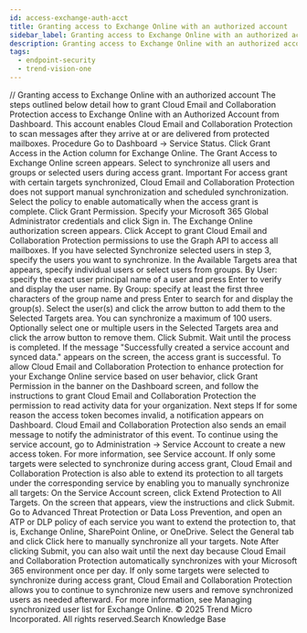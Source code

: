 ```yaml
---
id: access-exchange-auth-acct
title: Granting access to Exchange Online with an authorized account
sidebar_label: Granting access to Exchange Online with an authorized account
description: Granting access to Exchange Online with an authorized account
tags:
  - endpoint-security
  - trend-vision-one
---
```


/*<![CDATA[*/ $('#title').html($('meta[name=map-description]').attr('content')); /*]]>*/ Granting access to Exchange Online with an authorized account The steps outlined below detail how to grant Cloud Email and Collaboration Protection access to Exchange Online with an Authorized Account from Dashboard. This account enables Cloud Email and Collaboration Protection to scan messages after they arrive at or are delivered from protected mailboxes. Procedure Go to Dashboard → Service Status. Click Grant Access in the Action column for Exchange Online. The Grant Access to Exchange Online screen appears. Select to synchronize all users and groups or selected users during access grant. Important For access grant with certain targets synchronized, Cloud Email and Collaboration Protection does not support manual synchronization and scheduled synchronization. Select the policy to enable automatically when the access grant is complete. Click Grant Permission. Specify your Microsoft 365 Global Administrator credentials and click Sign in. The Exchange Online authorization screen appears. Click Accept to grant Cloud Email and Collaboration Protection permissions to use the Graph API to access all mailboxes. If you have selected Synchronize selected users in step 3, specify the users you want to synchronize. In the Available Targets area that appears, specify individual users or select users from groups. By User: specify the exact user principal name of a user and press Enter to verify and display the user name. By Group: specify at least the first three characters of the group name and press Enter to search for and display the group(s). Select the user(s) and click the arrow button to add them to the Selected Targets area. You can synchronize a maximum of 100 users. Optionally select one or multiple users in the Selected Targets area and click the arrow button to remove them. Click Submit. Wait until the process is completed. If the message "Successfully created a service account and synced data." appears on the screen, the access grant is successful. To allow Cloud Email and Collaboration Protection to enhance protection for your Exchange Online service based on user behavior, click Grant Permission in the banner on the Dashboard screen, and follow the instructions to grant Cloud Email and Collaboration Protection the permission to read activity data for your organization. Next steps If for some reason the access token becomes invalid, a notification appears on Dashboard. Cloud Email and Collaboration Protection also sends an email message to notify the administrator of this event. To continue using the service account, go to Administration → Service Account to create a new access token. For more information, see Service account. If only some targets were selected to synchronize during access grant, Cloud Email and Collaboration Protection is also able to extend its protection to all targets under the corresponding service by enabling you to manually synchronize all targets: On the Service Account screen, click Extend Protection to All Targets. On the screen that appears, view the instructions and click Submit. Go to Advanced Threat Protection or Data Loss Prevention, and open an ATP or DLP policy of each service you want to extend the protection to, that is, Exchange Online, SharePoint Online, or OneDrive. Select the General tab and click Click here to manually synchronize all your targets. Note After clicking Submit, you can also wait until the next day because Cloud Email and Collaboration Protection automatically synchronizes with your Microsoft 365 environment once per day. If only some targets were selected to synchronize during access grant, Cloud Email and Collaboration Protection allows you to continue to synchronize new users and remove synchronized users as needed afterward. For more information, see Managing synchronized user list for Exchange Online. © 2025 Trend Micro Incorporated. All rights reserved.Search Knowledge Base